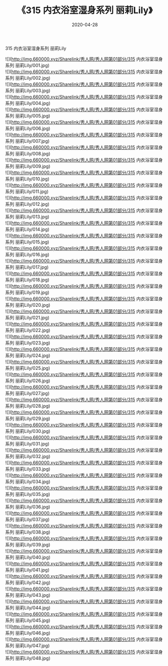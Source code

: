 ﻿---
layout: post
title:  《315 内衣浴室湿身系列 丽莉Lily》
date:   2020-04-28
img: http://img.660000.xyz/Sharelink/秀人网/秀人网第01部分/315 内衣浴室湿身系列 丽莉Lily/000.jpg
categories: [美女, 清纯, 唯美]
---

315 内衣浴室湿身系列 丽莉Lily

  ![](http://img.660000.xyz/Sharelink/秀人网/秀人网第01部分/315 内衣浴室湿身系列 丽莉Lily/001.jpg) <br> ![](http://img.660000.xyz/Sharelink/秀人网/秀人网第01部分/315 内衣浴室湿身系列 丽莉Lily/002.jpg) <br> ![](http://img.660000.xyz/Sharelink/秀人网/秀人网第01部分/315 内衣浴室湿身系列 丽莉Lily/003.jpg) <br> ![](http://img.660000.xyz/Sharelink/秀人网/秀人网第01部分/315 内衣浴室湿身系列 丽莉Lily/004.jpg) <br> ![](http://img.660000.xyz/Sharelink/秀人网/秀人网第01部分/315 内衣浴室湿身系列 丽莉Lily/005.jpg) <br> ![](http://img.660000.xyz/Sharelink/秀人网/秀人网第01部分/315 内衣浴室湿身系列 丽莉Lily/006.jpg) <br> ![](http://img.660000.xyz/Sharelink/秀人网/秀人网第01部分/315 内衣浴室湿身系列 丽莉Lily/007.jpg) <br> ![](http://img.660000.xyz/Sharelink/秀人网/秀人网第01部分/315 内衣浴室湿身系列 丽莉Lily/008.jpg) <br> ![](http://img.660000.xyz/Sharelink/秀人网/秀人网第01部分/315 内衣浴室湿身系列 丽莉Lily/009.jpg) <br> ![](http://img.660000.xyz/Sharelink/秀人网/秀人网第01部分/315 内衣浴室湿身系列 丽莉Lily/010.jpg) <br> ![](http://img.660000.xyz/Sharelink/秀人网/秀人网第01部分/315 内衣浴室湿身系列 丽莉Lily/011.jpg) <br> ![](http://img.660000.xyz/Sharelink/秀人网/秀人网第01部分/315 内衣浴室湿身系列 丽莉Lily/012.jpg) <br> ![](http://img.660000.xyz/Sharelink/秀人网/秀人网第01部分/315 内衣浴室湿身系列 丽莉Lily/013.jpg) <br> ![](http://img.660000.xyz/Sharelink/秀人网/秀人网第01部分/315 内衣浴室湿身系列 丽莉Lily/014.jpg) <br> ![](http://img.660000.xyz/Sharelink/秀人网/秀人网第01部分/315 内衣浴室湿身系列 丽莉Lily/015.jpg) <br> ![](http://img.660000.xyz/Sharelink/秀人网/秀人网第01部分/315 内衣浴室湿身系列 丽莉Lily/016.jpg) <br> ![](http://img.660000.xyz/Sharelink/秀人网/秀人网第01部分/315 内衣浴室湿身系列 丽莉Lily/017.jpg) <br> ![](http://img.660000.xyz/Sharelink/秀人网/秀人网第01部分/315 内衣浴室湿身系列 丽莉Lily/018.jpg) <br> ![](http://img.660000.xyz/Sharelink/秀人网/秀人网第01部分/315 内衣浴室湿身系列 丽莉Lily/019.jpg) <br> ![](http://img.660000.xyz/Sharelink/秀人网/秀人网第01部分/315 内衣浴室湿身系列 丽莉Lily/020.jpg) <br> ![](http://img.660000.xyz/Sharelink/秀人网/秀人网第01部分/315 内衣浴室湿身系列 丽莉Lily/021.jpg) <br> ![](http://img.660000.xyz/Sharelink/秀人网/秀人网第01部分/315 内衣浴室湿身系列 丽莉Lily/022.jpg) <br> ![](http://img.660000.xyz/Sharelink/秀人网/秀人网第01部分/315 内衣浴室湿身系列 丽莉Lily/023.jpg) <br> ![](http://img.660000.xyz/Sharelink/秀人网/秀人网第01部分/315 内衣浴室湿身系列 丽莉Lily/024.jpg) <br> ![](http://img.660000.xyz/Sharelink/秀人网/秀人网第01部分/315 内衣浴室湿身系列 丽莉Lily/025.jpg) <br> ![](http://img.660000.xyz/Sharelink/秀人网/秀人网第01部分/315 内衣浴室湿身系列 丽莉Lily/026.jpg) <br> ![](http://img.660000.xyz/Sharelink/秀人网/秀人网第01部分/315 内衣浴室湿身系列 丽莉Lily/027.jpg) <br> ![](http://img.660000.xyz/Sharelink/秀人网/秀人网第01部分/315 内衣浴室湿身系列 丽莉Lily/028.jpg) <br> ![](http://img.660000.xyz/Sharelink/秀人网/秀人网第01部分/315 内衣浴室湿身系列 丽莉Lily/029.jpg) <br> ![](http://img.660000.xyz/Sharelink/秀人网/秀人网第01部分/315 内衣浴室湿身系列 丽莉Lily/030.jpg) <br> ![](http://img.660000.xyz/Sharelink/秀人网/秀人网第01部分/315 内衣浴室湿身系列 丽莉Lily/031.jpg) <br> ![](http://img.660000.xyz/Sharelink/秀人网/秀人网第01部分/315 内衣浴室湿身系列 丽莉Lily/032.jpg) <br> ![](http://img.660000.xyz/Sharelink/秀人网/秀人网第01部分/315 内衣浴室湿身系列 丽莉Lily/033.jpg) <br> ![](http://img.660000.xyz/Sharelink/秀人网/秀人网第01部分/315 内衣浴室湿身系列 丽莉Lily/034.jpg) <br> ![](http://img.660000.xyz/Sharelink/秀人网/秀人网第01部分/315 内衣浴室湿身系列 丽莉Lily/035.jpg) <br> ![](http://img.660000.xyz/Sharelink/秀人网/秀人网第01部分/315 内衣浴室湿身系列 丽莉Lily/036.jpg) <br> ![](http://img.660000.xyz/Sharelink/秀人网/秀人网第01部分/315 内衣浴室湿身系列 丽莉Lily/037.jpg) <br> ![](http://img.660000.xyz/Sharelink/秀人网/秀人网第01部分/315 内衣浴室湿身系列 丽莉Lily/038.jpg) <br> ![](http://img.660000.xyz/Sharelink/秀人网/秀人网第01部分/315 内衣浴室湿身系列 丽莉Lily/039.jpg) <br> ![](http://img.660000.xyz/Sharelink/秀人网/秀人网第01部分/315 内衣浴室湿身系列 丽莉Lily/040.jpg) <br> ![](http://img.660000.xyz/Sharelink/秀人网/秀人网第01部分/315 内衣浴室湿身系列 丽莉Lily/041.jpg) <br> ![](http://img.660000.xyz/Sharelink/秀人网/秀人网第01部分/315 内衣浴室湿身系列 丽莉Lily/042.jpg) <br> ![](http://img.660000.xyz/Sharelink/秀人网/秀人网第01部分/315 内衣浴室湿身系列 丽莉Lily/043.jpg) <br> ![](http://img.660000.xyz/Sharelink/秀人网/秀人网第01部分/315 内衣浴室湿身系列 丽莉Lily/044.jpg) <br> ![](http://img.660000.xyz/Sharelink/秀人网/秀人网第01部分/315 内衣浴室湿身系列 丽莉Lily/045.jpg) <br> ![](http://img.660000.xyz/Sharelink/秀人网/秀人网第01部分/315 内衣浴室湿身系列 丽莉Lily/046.jpg) <br> ![](http://img.660000.xyz/Sharelink/秀人网/秀人网第01部分/315 内衣浴室湿身系列 丽莉Lily/047.jpg) <br> ![](http://img.660000.xyz/Sharelink/秀人网/秀人网第01部分/315 内衣浴室湿身系列 丽莉Lily/048.jpg) <br>
